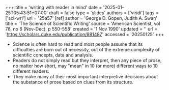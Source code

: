 +++
title = 'writing with reader in mind'
date = '2025-01-25T05:43:51+07:00'
draft = false
type = 'slides'
authors = ['viridi']
tags = ['sci-wri']
url = '25a57'
[ref]
author = 'George D. Gopen, Judith A. Swan'
title = 'The Science of Scientific Writing'
source = 'American Scientist, vol 78, no 6 (Nov-Dec), p 550-558'
created = '1 Nov 1990'
updated = ''
url = 'https://scholars.duke.edu/publication/881487'
accessed = '20250125'
+++
<!--more-->

+ Science is often hard to read and most people assume that its difficulties are born out of necessity, out of the extreme complexity of scientific concepts, data and analysis.
+ Readers do not simply read but they interpret, then any piece of prose, no matter how short, may "mean" in 10 (or more) different ways to 10 different readers.
+ They make many of their most important interpretive decisions about the substance of prose based on clues from its structure.
